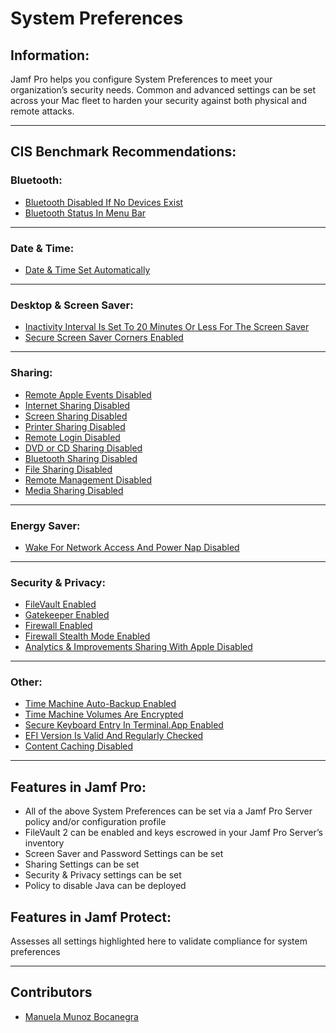 # System Preferences

## Information:
Jamf Pro helps you configure System Preferences to meet your organization’s security needs.
Common and advanced settings can be set across your Mac fleet to harden your security against
both physical and remote attacks.

----
## CIS Benchmark Recommendations:

### Bluetooth:
* [Bluetooth Disabled If No Devices Exist](https://github.com/apfelwerk/JamfProtectInsights/blob/main/PreferencesType/CIS_2.1.1_Bluetooth%20Disabled%20If%20No%20Devices%20Exist/FirstInfo_2.1.1.md)
* [Bluetooth Status In Menu Bar](https://github.com/apfelwerk/JamfProtectInsights/blob/main/PreferencesType/CIS_2.1.2_Bluetooth%20Status%20In%20Menu%20Bar/FirstInfo_2.1.2.md)

----
### Date & Time:
* [Date & Time Set Automatically](https://github.com/apfelwerk/JamfProtectInsights/blob/main/PreferencesType/CIS_2.2.1_Date%20%26%20Time%20Set%20Automatically/FirstInfo_2.2.1.md)

----
### Desktop & Screen Saver:
* [Inactivity Interval Is Set To 20 Minutes Or Less For The Screen Saver](https://github.com/apfelwerk/JamfProtectInsights/blob/main/PreferencesType/CIS_2.3.1_Inactivity%20Interval%20Is%20Set%20To%2020%20Minutes%20Or%20Less%20For%20The%20Screen%20Saver/FirstInfo_2.3.1.md)
* [Secure Screen Saver Corners Enabled](https://github.com/apfelwerk/JamfProtectInsights/blob/main/PreferencesType/CIS_2.3.2_Secure%20Screen%20Saver%20Corners%20Enabled/FirstInfo_2.3.2.md)

-----
### Sharing:
* [Remote Apple Events Disabled](https://github.com/apfelwerk/JamfProtectInsights/blob/main/PreferencesType/CIS_2.4.1_Remote%20Apple%20Events%20Disabled/FirstInfo_2.4.1.md)
* [Internet Sharing Disabled](https://github.com/apfelwerk/JamfProtectInsights/blob/main/PreferencesType/CIS_2.4.2_Internet%20Sharing%20Disabled/FirstInfo_2.4.2.md)
* [Screen Sharing Disabled](https://github.com/apfelwerk/JamfProtectInsights/blob/main/PreferencesType/CIS_2.4.3_Screen%20Sharing%20Disabled/FirstInfo_2.4.3.md)
* [Printer Sharing Disabled](https://github.com/apfelwerk/JamfProtectInsights/blob/main/PreferencesType/CIS_2.4.4_Printer%20Sharing%20Disabled/FirstInfo_2.4.4.md)
* [Remote Login Disabled](https://github.com/apfelwerk/JamfProtectInsights/blob/main/PreferencesType/CIS_2.4.5_Remote%20Login%20Disabled/FirstInfo_2.4.5.md)
* [DVD or CD Sharing Disabled](https://github.com/apfelwerk/JamfProtectInsights/blob/main/PreferencesType/CIS_2.4.6_DVD%20or%20CD%20Sharing%20Disabled/FirstInfo_2.4.6.md)
* [Bluetooth Sharing Disabled](https://github.com/apfelwerk/JamfProtectInsights/blob/main/PreferencesType/CIS_2.4.7_Bluetooth%20Sharing%20Disabled/FirstInfo_2.4.7.md)
* [File Sharing Disabled](https://github.com/apfelwerk/JamfProtectInsights/blob/main/PreferencesType/CIS_2.4.8_File%20Sharing%20Disabled/FirstInfo_2.4.8.md)
* [Remote Management Disabled](https://github.com/apfelwerk/JamfProtectInsights/blob/main/PreferencesType/CIS_2.4.9_Remote%20Management%20Disabled/FirstInfo_2.4.9.md)
* [Media Sharing Disabled](https://github.com/apfelwerk/JamfProtectInsights/blob/main/PreferencesType/CIS_2.4.12_Media%20Sharing%20Disabled/FirstInfo_2.4.12.md)

-----
### Energy Saver:
* [Wake For Network Access And Power Nap Disabled](https://github.com/apfelwerk/JamfProtectInsights/blob/main/PreferencesType/CIS_2.8_Wake%20For%20Network%20Access%20And%20Power%20Nap%20Disabled/FirstInfo_2.8.md)

-----
### Security & Privacy:
* [FileVault Enabled](https://github.com/apfelwerk/JamfProtectInsights/blob/main/PreferencesType/CIS_2.5.1.1_FileVault%20Enabled/FirstInfo_2.5.1.1.md)
* [Gatekeeper Enabled](https://github.com/apfelwerk/JamfProtectInsights/blob/main/PreferencesType/CIS_2.5.2.1_Gatekeeper%20Enabled/FirstInfo_2.5.2.1.md)
* [Firewall Enabled](https://github.com/apfelwerk/JamfProtectInsights/blob/main/PreferencesType/CIS_2.5.2.2_Firewall%20Enabled/FirstInfo_2.5.2.2.md)
* [Firewall Stealth Mode Enabled](https://github.com/apfelwerk/JamfProtectInsights/blob/main/PreferencesType/CIS_2.5.2.3_Firewall%20Stealth%20Mode%20Enabled/FirstInfo_2.5.2.3.md)
* [Analytics & Improvements Sharing With Apple Disabled](https://github.com/apfelwerk/JamfProtectInsights/blob/main/PreferencesType/CIS_2.5.5_Analytics%20%26%20Improvements%20Sharing%20With%20Apple%20Disabled/FirstInfo_2.5.2.5.md)

-----
### Other:
* [Time Machine Auto-Backup Enabled](https://github.com/apfelwerk/JamfProtectInsights/blob/main/PreferencesType/CIS_2.7.1_Time%20Machine%20Auto-Backup%20Enabled/FirstInfo_2.7.1.md)
* [Time Machine Volumes Are Encrypted](https://github.com/apfelwerk/JamfProtectInsights/blob/main/PreferencesType/CIS_2.7.2_Time%20Machine%20Volumes%20Are%20Encrypted/FirstInfo_2.7.2.md)
* [Secure Keyboard Entry In Terminal.App Enabled](https://github.com/apfelwerk/JamfProtectInsights/blob/main/PreferencesType/CIS_2.10_Secure%20Keyboard%20Entry%20In%20Terminal.App%20Enabled/FirstInfo_2.10.md)
* [EFI Version Is Valid And Regularly Checked](https://github.com/apfelwerk/JamfProtectInsights/blob/main/PreferencesType/CIS_2.11_EFI%20Version%20Is%20Valid%20And%20Regularly%20Checked/FirstInfo_2.11.md)
* [Content Caching Disabled](https://github.com/apfelwerk/JamfProtectInsights/blob/main/PreferencesType/CIS_2.4.10_Content%20Caching%20Disabled/FirstInfo_2.4.10.md)

-----
## Features in Jamf Pro:

- All of the above System Preferences can be set via a Jamf Pro Server policy and/or configuration profile
- FileVault 2 can be enabled and keys escrowed in your Jamf Pro Server’s inventory
- Screen Saver and Password Settings can be set
- Sharing Settings can be set
- Security & Privacy settings can be set
- Policy to disable Java can be deployed

## Features in Jamf Protect:
Assesses all settings highlighted here to validate compliance for system preferences

----
## Contributors
* [Manuela Munoz Bocanegra](https://github.com/manuelamunoz)